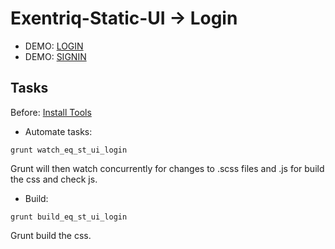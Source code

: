 # Exentriq-Static-UI -> Login

- DEMO: [LOGIN](http://exentriq.labs-app.com/static-ui/ui/login/login.html)
- DEMO: [SIGNIN](http://exentriq.labs-app.com/static-ui/ui/login/signin.html)

## Tasks

Before: [Install Tools](https://github.com/ExentriqLtd/Exentriq-Static-UI)

- Automate tasks:

```
grunt watch_eq_st_ui_login
```

Grunt will then watch concurrently for changes to .scss files and .js for build the css and check js.

- Build:

```
grunt build_eq_st_ui_login
```

Grunt build the css.